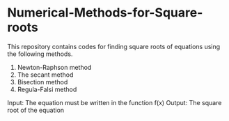 # Numerical-Methods-for-Square-roots
This repository contains codes for finding square roots of equations using the following methods.
1. Newton-Raphson method
2. The secant method
3. Bisection method
4. Regula-Falsi method

Input: The equation must be written in the function f(x)
Output: The square root of the equation
